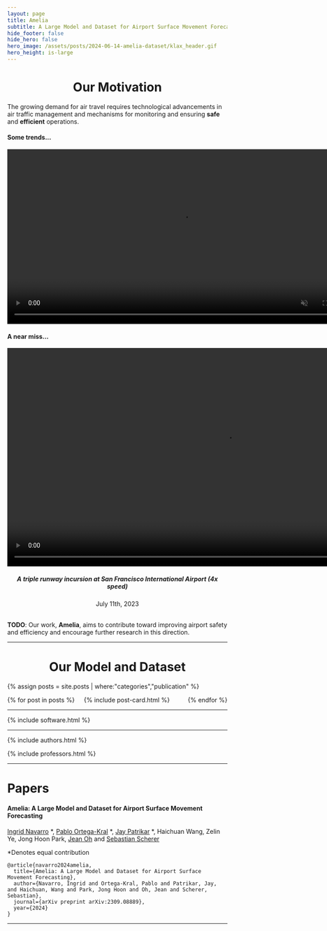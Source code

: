 ```yaml
---
layout: page
title: Amelia
subtitle: A Large Model and Dataset for Airport Surface Movement Forecasting
hide_footer: false
hide_hero: false
hero_image: /assets/posts/2024-06-14-amelia-dataset/klax_header.gif
hero_height: is-large
---
```


<div align="center"><h1 class="title">Our Motivation</h1></div>

The growing demand for air travel requires technological advancements in air traffic management and 
mechanisms for monitoring and ensuring **safe** and **efficient** operations.  

#### Some trends...
<div align="center">
  <video width="800" autoplay loop muted>
    <source src="/assets/video/trends.webm" type="video/mp4" />
  </video>
</div>

#### A near miss...

<div align="center">
  <video width="1000" autoplay loop muted playsinline>
    <source src="/assets/video/sfo_incursion_red.webm" type="video/mp4" />
  </video>
  <h5>A triple runway incursion at San Francisco International Airport (4x speed) </h5>
  <h7>July 11th, 2023 </h7>
</div>

<br>


**TODO**: Our work, **Amelia**, aims to contribute toward improving airport safety and efficiency and encourage further research in this direction. 

<hr>

<div align="center"><h1 class="title">Our Model and Dataset</h1></div>

{% assign posts = site.posts | where:"categories","publication" %}
<div class="columns is-multiline">
    {% for post in posts %}
        <div class="column is-6-desktop is-6-tablet">
            {% include post-card.html %}
        </div>
    {% endfor %}
</div>

<hr>

{% include software.html %}

<hr>

{% include authors.html %}

{% include professors.html %}

<hr>

# Papers

#### Amelia: A Large Model and Dataset for Airport Surface Movement Forecasting

[Ingrid Navarro](https://navars.xyz) *, [Pablo Ortega-Kral](https://paok-2001.github.io) *, [Jay Patrikar](https://www.jaypatrikar.me) *, Haichuan Wang, 
Zelin Ye, Jong Hoon Park, [Jean Oh](https://cmubig.github.io/team/jean_oh/) and [Sebastian Scherer](https://theairlab.org/team/sebastian/) 

*Denotes equal contribution 

<a class="button" itemprop="code" href="https://github.com/AmeliaCMU" target="_blank">
  <i class="fas fa-code fa-lg"></i>    
</a> 
<a class="button" itemprop="paper" href="https://arxiv.org/pdf/2309.08889" target="_blank">
  <i class="fas fa-file fa-lg"></i>    
</a> 

```
@article{navarro2024amelia,
  title={Amelia: A Large Model and Dataset for Airport Surface
Movement Forecasting},
  author={Navarro, Ingrid and Ortega-Kral, Pablo and Patrikar, Jay, and Haichuan, Wang and Park, Jong Hoon and Oh, Jean and Scherer, Sebastian},
  journal={arXiv preprint arXiv:2309.08889},
  year={2024}
}
```

<hr>